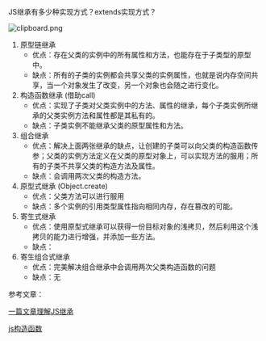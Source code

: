 JS继承有多少种实现方式？extends实现方式？

![clipboard.png](https://segmentfault.com/img/bVbd9t9?w=2162&h=990)

1. 原型链继承
    - 优点：存在父类的实例中的所有属性和方法，也能存在于子类型的原型中。
    - 缺点：所有的子类的实例都会共享父类的实例属性，也就是说内存空间共享，当一个对象发生了改变，另一个对象也会随之进行变化。
2. 构造函数继承 (借助call)
    - 优点：实现了子类对父类实例中的方法、属性的继承，每个子类实例所继承的父类实例方法和属性都是其私有的。
    - 缺点：子类实例不能继承父类的原型属性和方法。
3. 组合继承
    - 优点：解决上面两张继承的缺点，让创建的子类可以向父类的构造函数传参；父类的实例方法定义在父类的原型对象上，可以实现方法的服用；所有的子类不共享父类的构造方法及属性。
    - 缺点：会调用两次父类的构造方法。
4. 原型式继承 (Object.create)
    - 优点：父类方法可以进行服用
    - 缺点：多个实例的引用类型属性指向相同内存，存在篡改的可能。
5. 寄生式继承
    - 优点：使用原型式继承可以获得一份目标对象的浅拷贝，然后利用这个浅拷贝的能力进行增强，并添加一些方法。
    - 缺点：
6. 寄生组合式继承
    - 优点：完美解决组合继承中会调用两次父类构造函数的问题
    - 缺点：无

参考文章：

[一篇文章理解JS继承](https://segmentfault.com/a/1190000015727237)

[js构造函数](https://segmentfault.com/a/1190000015780543)

